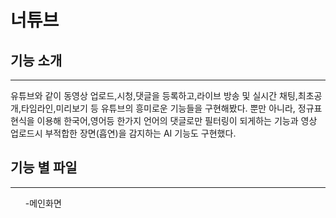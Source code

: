 # 너튜브


## 기능 소개
---
유튜브와 같이 동영상 업로드,시청,댓글을 등록하고,라이브 방송 및 실시간 채팅,최초공개,타임라인,미리보기 등 유튜브의 흥미로운 기능들을 구현해봤다.
뿐만 아니라, 정규표현식을 이용해 한국어,영어등 한가지 언어의 댓글로만 필터링이 되게하는 기능과 영상 업로드시 부적합한 장면(흡연)을 감지하는 AI 기능도 구현했다.

## 기능 별 파일
---
<ul>
-메인화면 
  
  
 </ul>
